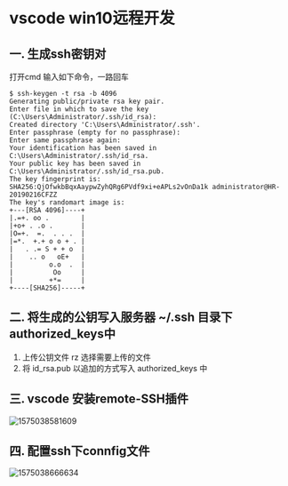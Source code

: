 # vscode win10远程开发

## 一. 生成ssh密钥对

打开cmd 输入如下命令，一路回车

```
$ ssh-keygen -t rsa -b 4096
Generating public/private rsa key pair.
Enter file in which to save the key (C:\Users\Administrator/.ssh/id_rsa):
Created directory 'C:\Users\Administrator/.ssh'.
Enter passphrase (empty for no passphrase):
Enter same passphrase again:
Your identification has been saved in C:\Users\Administrator/.ssh/id_rsa.
Your public key has been saved in C:\Users\Administrator/.ssh/id_rsa.pub.
The key fingerprint is:
SHA256:QjOfwkbBqxAaypwZyhQRg6PVdf9xi+eAPLs2vOnDa1k administrator@HR-20190216CFZZ
The key's randomart image is:
+---[RSA 4096]----+
|.=+. oo .        |
|+o+ . .o .       |
|O=+.  =.  . . .  |
|=*.  +.+ o o + . |
|   . .= S + + o  |
|    .. o   oE+   |
|         o.o  .  |
|          Oo     |
|         +*=     |
+----[SHA256]-----+
```

## 二. 将生成的公钥写入服务器 ~/.ssh 目录下 authorized_keys中

1. 上传公钥文件  rz 选择需要上传的文件
2. 将 id_rsa.pub 以追加的方式写入 authorized_keys 中

## 三. vscode 安装remote-SSH插件

![1575038581609](E:\open-doc\HuShanjun.github.io\vscode\1575038581609.png)

## 四. 配置ssh下connfig文件

![1575038666634](E:\open-doc\HuShanjun.github.io\vscode\1575038666634.png)

